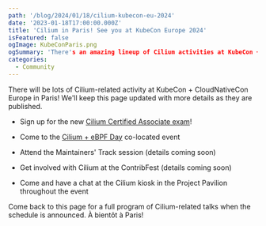 ```yaml
---
path: '/blog/2024/01/18/cilium-kubecon-eu-2024'
date: '2023-01-18T17:00:00.000Z'
title: 'Cilium in Paris! See you at KubeCon Europe 2024'
isFeatured: false
ogImage: KubeConParis.png
ogSummary: 'There's an amazing lineup of Cilium activities at KubeCon + CloudNativeCon'
categories:
  - Community
---
```


There will be lots of Cilium-related activity at KubeCon + CloudNativeCon Europe
in Paris! We'll keep this page updated with more details as they are published.

- Sign up for the new [Cilium Certified Associate
  exam](https://training.linuxfoundation.org/certification/cilium-certified-associate-cca/)!

- Come to the [Cilium + eBPF Day](https://events.linuxfoundation.org/kubecon-cloudnativecon-europe/co-located-events/cilium-ebpf-day/) co-located event

- Attend the Maintainers' Track session (details coming soon)

- Get involved with Cilium at the ContribFest (details coming soon)

- Come and have a chat at the Cilium kiosk in the Project Pavilion throughout
  the event

Come back to this page for a full program of Cilium-related talks when the
schedule is announced. À bientôt à Paris!
